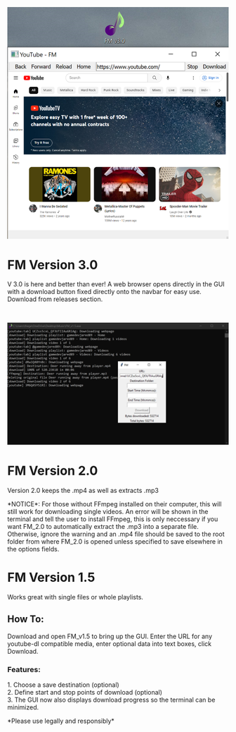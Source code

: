 <img src="fm3.png"><br>

<h1>FM Version 3.0</h1>
<p>V 3.0 is here and better than ever! A web browser opens directly in the GUI with a download button 
fixed directly onto the navbar for easy use. Download from releases section.</p><br>

<img src="FM_cover2.png"><br>
<h1>FM Version 2.0</h1>
<p>Version 2.0 keeps the .mp4 as well as extracts .mp3</p>
<p>*NOTICE*: For those without FFmpeg installed on their computer, this will still work for downloading single 
videos. An error will be shown in the terminal and tell the user to install FFmpeg, this is only neccessary if you want FM_2.0 to automatically extract the .mp3 into a separate file. Otherwise, ignore the warning and 
an .mp4 file should be saved to the root folder from where FM_2.0 is opened unless specified to save elsewhere
in the options fields.



<h1>FM Version 1.5</h1>
<p>Works great with single files or whole playlists.</p>
<h2>How To:</h2>
<p>Download and open FM_v1.5 to bring up the GUI. Enter the URL for any youtube-dl compatible media, enter optional data into text boxes, click Download.</p>
<h3>Features:</h3>
<p>1. Choose a save destination (optional) <br>
2. Define start and stop points of download (optional)<br>
3. The GUI now also displays download progress so the terminal can be minimized.</p>

<p>*Please use legally and responsibly*</p>
